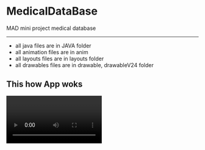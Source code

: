 # MedicalDataBase
MAD mini project medical database
<hr>
<ul>
  <li> all java files are in JAVA folder </li>
  <li> all animation files are in anim </li>
  <li> all layouts files are in layouts folder </li>
  <li> all drawables files are in drawable, drawableV24 folder </li>
</ul>
<h2> This how App woks </h2>

<video width="250" autoplay="true">

    <source src="https://res.cloudinary.com/gjcloud/video/upload/v1625292117/Screenrecorder-2021-07-03-07-52-20-250_zlcpih.mp4"
            type="video/mp4">
</video>

